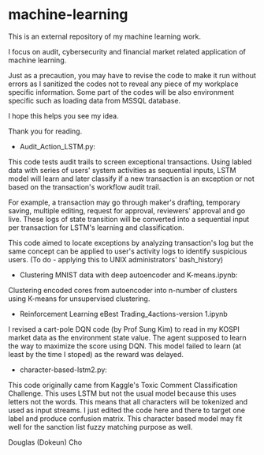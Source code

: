 # machine-learning
This is an external repository of my machine learning work. 

I focus on audit, cybersecurity and financial market related application of machine learning. 

Just as a precaution, you may have to revise the code to make it run without errors as I sanitized the codes not to reveal any piece of  my workplace specific information. Some part of the codes will be also environment specific such as loading data from MSSQL database. 

I hope this helps you see my idea. 

Thank you for reading.  


- Audit_Action_LSTM.py:

This code tests audit trails to screen exceptional transactions. Using labled data with series of users' system activities as sequential inputs, LSTM model will learn and later classify if a new transaction is an exception or not based on the transaction's workflow audit trail. 

For example, a transaction may go through maker's drafting, temporary saving, multiple editing, request for approval, reviewers' approval and go live. These logs of state transition will be converted into a sequential input per transaction for LSTM's learning and classification. 

This code aimed to locate exceptions by analyzing transaction's log but the same concept can be applied to user's activity logs to identify suspicious users. (To do - applying this to UNIX administrators' bash_history) 

- Clustering MNIST data with deep autoencoder and K-means.ipynb:

Clustering encoded cores from autoencoder into n-number of clusters using K-means for unsupervised clustering. 

- Reinforcement Learning eBest Trading_4actions-version 1.ipynb

I revised a cart-pole DQN code (by Prof Sung Kim) to read in my KOSPI market data as the environment state value. The agent supposed to learn the way to maximize the score using DQN. This model failed to learn (at least by the time I stoped) as the reward was delayed. 

- character-based-lstm2.py:

This code originally came from Kaggle's Toxic Comment Classification Challenge. This uses LSTM but not the usual model because this uses letters not the words. This means that all characters will be tokenized and used as input streams. I just edited the code here and there to target one label and produce confusion matrix. This character based model may fit well for the sanction list fuzzy matching purpose as well. 


Douglas (Dokeun) Cho 
